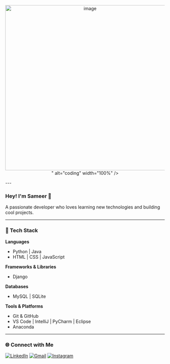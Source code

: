 <!-- Banner image -->
<p align="center">
  <img src="<img width="900" height="520" alt="image" src="https://github.com/user-attachments/assets/c0c1c8ba-d282-4418-b797-f3d1057db143" />
" alt="coding" width="100%" />
</p>
---

### Hey! I'm Sameer 👋 
A passionate developer who loves learning new technologies and building cool projects.

---

### 🧠 Tech Stack

**Languages**
- Python | Java  
- HTML | CSS | JavaScript  

**Frameworks & Libraries**
- Django 

**Databases**
- MySQL | SQLite  

**Tools & Platforms**
- Git & GitHub  
- VS Code | IntelliJ | PyCharm | Eclipse  
- Anaconda 

---

### 🌐 Connect with Me
[![LinkedIn](https://img.shields.io/badge/LinkedIn-blue?style=flat-square&logo=linkedin)](https://www.linkedin.com/in/sameer-ahammad-sheik-407b1925a/)
[![Gmail](https://img.shields.io/badge/Gmail-red?style=flat-square&logo=gmail)](mailto:sameerahammadsheik@gmail.com)
[![Instagram](https://img.shields.io/badge/Instagram-pink?style=flat-square&logo=instagram)](https://www.instagram.com/_sammu.3012._/)
